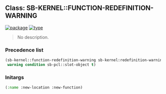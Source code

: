## Class: SB-KERNEL::FUNCTION-REDEFINITION-WARNING
[![package](https://img.shields.io/badge/Package-SB--KERNEL-5f9ea0.svg?style=social&colorA=999999)](../) [![type](https://img.shields.io/badge/Type-Class-5f9ea0.svg?style=social&colorA=999999)](../#class) 

> No description.

### Precedence list
```cl
(sb-kernel::function-redefinition-warning sb-kernel:redefinition-warning style-warning
 warning condition sb-pcl::slot-object t)
```
### Initargs
```cl
(:name :new-location :new-function)
```
